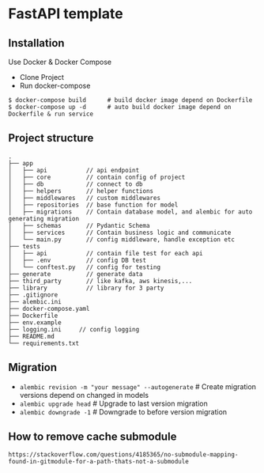 # FastAPI template

## Installation

Use Docker & Docker Compose

- Clone Project
- Run docker-compose

```
$ docker-compose build      # build docker image depend on Dockerfile
$ docker-compose up -d      # auto build docker image depend on Dockerfile & run service
```

## Project structure

```
.
├── app
│   ├── api           // api endpoint
│   ├── core          // contain config of project
│   ├── db            // connect to db
│   ├── helpers       // helper functions
│   ├── middlewares   // custom middlewares
│   ├── repositories  // base function for model
│   ├── migrations    // Contain database model, and alembic for auto generating migration
│   ├── schemas       // Pydantic Schema
│   ├── services      // Contain business logic and communicate 
│   └── main.py       // config middleware, handle exception etc
├── tests
│   ├── api           // contain file test for each api
│   ├── .env          // config DB test
│   └── conftest.py   // config for testing
├── generate          // generate data
├── third_party       // like kafka, aws kinesis,...
├── library           // library for 3 party
├── .gitignore
├── alembic.ini
├── docker-compose.yaml
├── Dockerfile
├── env.example
├── logging.ini     // config logging
├── README.md
└── requirements.txt
```

## Migration

- `alembic revision -m "your message" --autogenerate`   # Create migration versions depend on changed in models
- `alembic upgrade head`   # Upgrade to last version migration
- `alembic downgrade -1`   # Downgrade to before version migration

## How to remove cache submodule

```
https://stackoverflow.com/questions/4185365/no-submodule-mapping-found-in-gitmodule-for-a-path-thats-not-a-submodule
```



